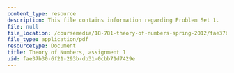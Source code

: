 ```yaml
---
content_type: resource
description: This file contains information regarding Problem Set 1.
file: null
file_location: /coursemedia/18-781-theory-of-numbers-spring-2012/fae37b306f21293bdb310cbb71d7429e_MIT18_781S12_pset1.pdf
file_type: application/pdf
resourcetype: Document
title: Theory of Numbers, assignment 1
uid: fae37b30-6f21-293b-db31-0cbb71d7429e
---
```

